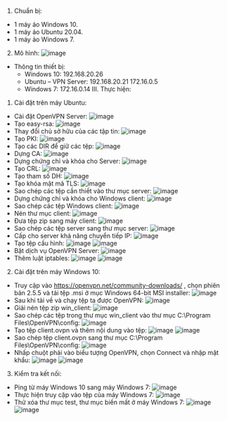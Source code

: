 1. Chuẩn bị:
- 1 máy ảo Windows 10.
- 1 máy ảo Ubuntu 20.04.
- 1 máy ảo Windows 7.
2. Mô hình:
 ![image](https://github.com/user-attachments/assets/0a5bef61-8010-4b41-b46f-4018ecbc00e9)
- Thông tin thiết bị:
   + Windows 10: 192.168.20.26
   + Ubuntu – VPN Server: 192.168.20.21
                          172.16.0.5
   + Windows 7: 172.16.0.14
III. Thực hiện:
1. Cài đặt trên máy Ubuntu:
- Cài đặt OpenVPN Server:
 ![image](https://github.com/user-attachments/assets/eb17b868-dbd8-45ec-a384-70d73f522d42)
- Tạo easy-rsa:
 ![image](https://github.com/user-attachments/assets/8ffa4874-71dc-4da5-838b-8dc136228d5f)
- Thay đổi chủ sở hữu của các tập tin:
 ![image](https://github.com/user-attachments/assets/74d9bf6f-4902-4a39-9a21-962a0bc9336e)
- Tạo PKI:
 ![image](https://github.com/user-attachments/assets/7582b6ed-1587-40f9-a498-8824905f5026)
- Tạo các DIR để giữ các tệp:
 ![image](https://github.com/user-attachments/assets/18d4a24f-632e-47c6-9e67-4010094e4aa9)
- Dựng CA:
 ![image](https://github.com/user-attachments/assets/e7e0d55f-0cf5-4be5-8d02-ce5135134530)
- Dựng chứng chỉ và khóa cho Server:
 ![image](https://github.com/user-attachments/assets/b592876e-2ccb-44fe-b587-2bcac38db189)
- Tạo CRL:
 ![image](https://github.com/user-attachments/assets/11f5974e-f483-4992-93af-11c22c97724c)
- Tạo tham số DH:
 ![image](https://github.com/user-attachments/assets/b275f320-85d6-409c-9bca-903594e38832)
- Tạo khóa mật mã TLS:
 ![image](https://github.com/user-attachments/assets/4311cf67-e57b-4b70-8a6e-f8b02f382e6d)
- Sao chép các tệp cần thiết vào thư mục server:
  ![image](https://github.com/user-attachments/assets/2599305a-47d0-4b10-a311-22010a3b06bf)
- Dựng chứng chỉ và khóa cho Windows client:
 ![image](https://github.com/user-attachments/assets/df63a39e-9bc3-430c-9f4a-bd91b9c8938c)
- Sao chép các tệp Windows client:
 ![image](https://github.com/user-attachments/assets/0437253e-a2c5-4c41-bfcf-95304fd7082b)
- Nén thư mục client:
 ![image](https://github.com/user-attachments/assets/163b3909-4c75-416f-a2ff-0cb7497cded5)
- Đưa tệp zip sang máy client:
 ![image](https://github.com/user-attachments/assets/5dbe127b-789b-40f8-bc9d-90b590ecd0ee)
- Sao chép các tệp server sang thư mục server:
 ![image](https://github.com/user-attachments/assets/1765dd9c-0246-4519-92a2-bab96555719b)
- Cấp cho server khả năng chuyển tiếp IP:
 ![image](https://github.com/user-attachments/assets/799d5582-a0eb-4c93-94cc-e825ebeadb94)
- Tạo tệp cấu hình:
 ![image](https://github.com/user-attachments/assets/4c68a34b-630e-4ea8-adde-36c47eef5695)
 ![image](https://github.com/user-attachments/assets/02a71053-fe0b-441a-8345-2429d53f364b)
- Bật dịch vụ OpenVPN Server:
 ![image](https://github.com/user-attachments/assets/e36947f9-53d8-451e-9030-a612bd1a0012)
- Thêm luật iptables:
 ![image](https://github.com/user-attachments/assets/01ebee26-3337-44e7-976a-9254f568ea50)
 ![image](https://github.com/user-attachments/assets/02f84e9f-6bca-4a04-8f10-c2febfa3a647)
2. Cài đặt trên máy Windows 10:
- Truy cập vào https://openvpn.net/community-downloads/ , chọn phiên bản 2.5.5 và tải tệp .msi ở mục Windows 64-bit MSI installer:
 ![image](https://github.com/user-attachments/assets/143460be-fabd-4bee-bb6d-a01936775ebb)
- Sau khi tải về và chạy tệp ta được OpenVPN:
 ![image](https://github.com/user-attachments/assets/90fa99d8-ac5e-4894-8370-a1adce817b33)
- Giải nén tệp zip win_client:
 ![image](https://github.com/user-attachments/assets/25736ca1-7a36-4fc5-a751-eb81ee7201cd)
- Sao chép các tệp trong thư mục win_client vào thư mục C:\Program Files\OpenVPN\config:
 ![image](https://github.com/user-attachments/assets/e15e87e3-9769-4bed-b9a6-edae6c881dda)
- Tạo tệp client.ovpn và thêm nội dung vào tệp:
 ![image](https://github.com/user-attachments/assets/104aa825-5491-40b5-a479-b2eb29104209)
 ![image](https://github.com/user-attachments/assets/6f6e1ecb-2a9c-4b25-a613-bb0b7542756f)
- Sao chép tệp client.ovpn sang thư mục C:\Program Files\OpenVPN\config:
 ![image](https://github.com/user-attachments/assets/4bd1991e-dbbe-4ccb-88c2-97c5b5e9f547)
- Nhấp chuột phải vào biểu tượng OpenVPN, chọn Connect và nhập mật khẩu:
 ![image](https://github.com/user-attachments/assets/2787cff6-4302-4414-b000-9e6f68fa54b5)
 ![image](https://github.com/user-attachments/assets/bc0c8595-ae44-4e2b-9454-87d81b0b4418)
3. Kiểm tra kết nối:
- Ping từ máy Windows 10 sang máy Windows 7:
 ![image](https://github.com/user-attachments/assets/86cf0c9a-4737-42da-984d-12da4f765bae)
- Thực hiện truy cập vào tệp của máy Windows 7:
 ![image](https://github.com/user-attachments/assets/136e1019-3e52-4d6c-a017-e2e257b59188)
- Thử xóa thư mục test, thư mục biến mất ở máy Windows 7:
 ![image](https://github.com/user-attachments/assets/e83cd72b-dd21-4871-bbf4-141a04183404)
 ![image](https://github.com/user-attachments/assets/c9dd799a-445d-41e0-85b7-b2fda5517efe)


 


